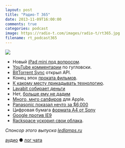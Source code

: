 ```yaml
---
layout: post
title: "Радио-Т 365"
date: 2013-11-09T16:00:00
comments: true
categories: podcast
image: https://radio-t.com/images/radio-t/rt365.jpg
filename: rt_podcast365
---
```

![](https://radio-t.com/images/radio-t/rt365.jpg)

* Новый [iPad mini под вопросом](http://appadvice.com/appnn/2013/11/more-bad-news-for-those-hoping-to-buy-an-ipad-mini-with-retina-display).
* [YouTube комментарии](http://venturebeat.com/2013/11/08/youtube-cofounders-first-public-comment-in-8-years-why-the-f-do-i-need-a-google-account-to-com) по гугловски.
* [BitTorrent Sync](http://habrahabr.ru/post/201072/) открыл API.
* Конец эпох [проката фильмов](http://thenextweb.com/media/2013/11/06/blockbusters-demise-finally-puts-rest-movie-rental-store-era/).
* [К какому месту прикадывать технологию](http://allthingsd.com/20131107/you-have-a-bra-problem-and-the-startup-world-is-obsessed-with-solving-it/).
* [Lavabit собирает деньги](http://www.cnet.com.au/lavabit-founder-launches-kickstarter-for-encrypted-email-339345877.htm)
* Нет, [больше ему не дадим](http://www.thoughtcrime.org/blog/lavabit-critique/)
* [Много, мнго сапфиров](http://allthingsd.com/20131107/why-apples-new-sapphire-deal-is-a-big-deal/) для Apple.
* [Panasonic показал нечто за $6,000](http://www.engadget.com/2013/11/07/panasonic-4k-toughpad-tablet-us/)
* Цифровая бумага [формата A4 от Sony](http://habrahabr.ru/post/201328/)
* [Google против IE9](http://googlesystem.blogspot.com/2013/11/google-drops-support-for-ie9.html)
* [Rackspace ускорил свои облака](http://www.datacenterknowledge.com/archives/2013/11/05/rackspaces-new-powerhouse-cloud-rolls-out/).

_Спонсор этого выпуска [ledlamps.ru](http://ledlamps.ru)_

[аудио](http://cdn.radio-t.com/rt_podcast365.mp3) ● [лог чата](http://chat.radio-t.com/logs/radio-t-365.html)
<audio src="http://cdn.radio-t.com/rt_podcast365.mp3" preload="none"></audio>
